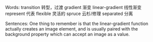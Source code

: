 Words:
    transition 转型，过渡
    gradient 渐变
    linear-gradient 线性渐变
    represent 代表
    flexible 灵活的
    spruce 云杉/修理
    separated 分离

Sentences:
    One thing to remember is that the linear-gradient function actually creates an image element, and is usually paired with the background property which can accept an image as a value.